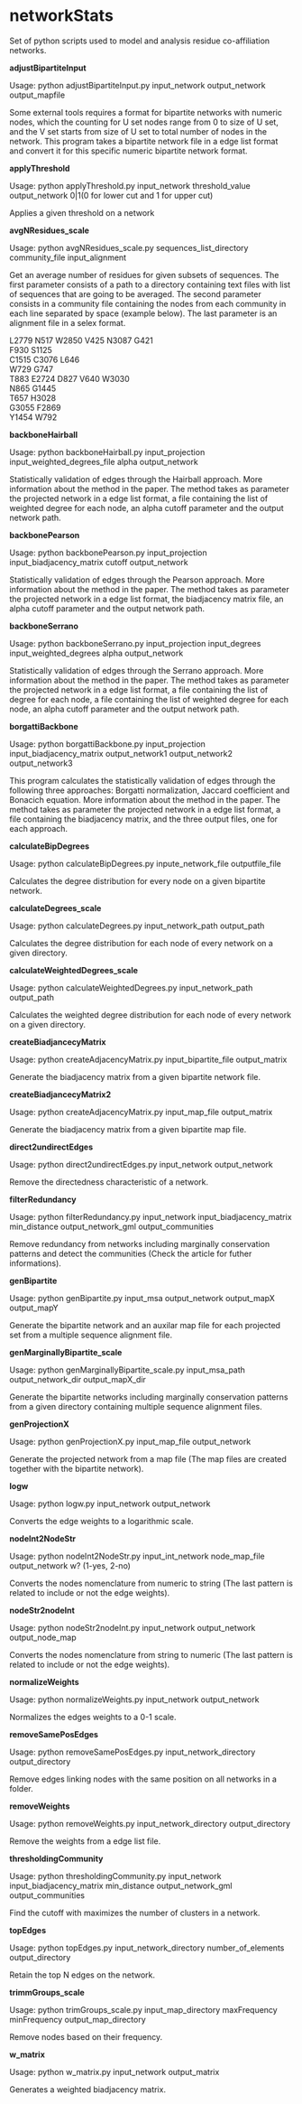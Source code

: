 # networkStats

Set of python scripts used to model and analysis residue co-affiliation networks.

**adjustBipartiteInput**

  Usage: python adjustBipartiteInput.py input_network output_network output_mapfile
  
  Some external tools requires a format for bipartite networks with numeric nodes, which the counting for U set nodes range from 0 to size of U set, and the V set starts from size of U set to total number of nodes in the network. This program takes a bipartite network file in a edge list format and convert it for this specific numeric bipartite network format.
  
**applyThreshold**

  Usage: python applyThreshold.py input_network threshold_value output_network 0|1(0 for lower cut and 1 for upper cut)

  Applies a given threshold on a network

**avgNResidues_scale**

  Usage: python avgNResidues_scale.py sequences_list_directory community_file input_alignment

  Get an average number of residues for given subsets of sequences. The first parameter consists of a path to a directory containing text files with list of sequences that are going to be averaged. The second parameter consists in a community file containing the nodes from each community in each line separated by space (example below). The last parameter is an alignment file in a selex format.

  L2779 N517 W2850 V425 N3087 G421 <br>
  F930 S1125 <br>
  C1515 C3076 L646<br> 
  W729 G747 <br>
  T883 E2724 D827 V640 W3030<br> 
  N865 G1445 <br>
  T657 H3028 <br>
  G3055 F2869 <br>
  Y1454 W792 <br>

**backboneHairball**

  Usage: python backboneHairball.py input_projection input_weighted_degrees_file alpha output_network

  Statistically validation of edges through the Hairball approach. More information about the method in the paper. The method takes as parameter the projected network in a edge list format, a file containing the list of weighted degree for each node, an alpha cutoff parameter and the output network path.

**backbonePearson**

  Usage: python backbonePearson.py input_projection input_biadjacency_matrix cutoff output_network

  Statistically validation of edges through the Pearson approach. More information about the method in the paper. The method takes as parameter the projected network in a edge list format, the biadjacency matrix file, an alpha cutoff parameter and the output network path.

**backboneSerrano**

  Usage: python backboneSerrano.py input_projection input_degrees input_weighted_degrees alpha output_network

  Statistically validation of edges through the Serrano approach. More information about the method in the paper. The method takes as parameter the projected network in a edge list format, a file containing the list of degree for each node, a file containing the list of weighted degree for each node, an alpha cutoff parameter and the output network path.

**borgattiBackbone**

  Usage: python borgattiBackbone.py input_projection input_biadjacency_matrix output_network1 output_network2 output_network3

  This program calculates the statistically validation of edges through the following three approaches: Borgatti normalization, Jaccard coefficient and Bonacich equation. More information about the method in the paper. The method takes as parameter the projected network in a edge list format, a file containing the biadjacency matrix, and the three output files, one for each approach.

**calculateBipDegrees**

  Usage: python calculateBipDegrees.py inpute_network_file outputfile_file

  Calculates the degree distribution for every node on a given bipartite network.

**calculateDegrees_scale**

  Usage: python calculateDegrees.py input_network_path output_path

  Calculates the degree distribution for each node of every network on a given directory.

**calculateWeightedDegrees_scale**

  Usage: python calculateWeightedDegrees.py input_network_path output_path

  Calculates the weighted degree distribution for each node of every network on a given directory. 

**createBiadjancecyMatrix**

  Usage: python createAdjacencyMatrix.py input_bipartite_file output_matrix

  Generate the biadjacency matrix from a given bipartite network file.

**createBiadjancecyMatrix2**

  Usage: python createAdjacencyMatrix.py input_map_file output_matrix

  Generate the biadjacency matrix from a given bipartite map file.

**direct2undirectEdges**

  Usage: python direct2undirectEdges.py input_network output_network

  Remove the directedness characteristic of a network.

**filterRedundancy**

  Usage: python filterRedundancy.py input_network input_biadjacency_matrix min_distance output_network_gml output_communities

  Remove redundancy from networks including marginally conservation patterns and detect the communities (Check the article for futher informations).

**genBipartite**

  Usage: python genBipartite.py input_msa output_network output_mapX output_mapY

  Generate the bipartite network and an auxilar map file for each projected set from a multiple sequence alignment file.

**genMarginallyBipartite_scale**

  Usage: python genMarginallyBipartite_scale.py input_msa_path output_network_dir output_mapX_dir

  Generate the bipartite networks including marginally conservation patterns from a given directory containing multiple sequence alignment files.

**genProjectionX**

  Usage: python genProjectionX.py input_map_file output_network

  Generate the projected network from a map file (The map files are created together with the bipartite network).

**logw**

  Usage: python logw.py input_network output_network

  Converts the edge weights to a logarithmic scale.

**nodeInt2NodeStr**

  Usage: python nodeInt2NodeStr.py input_int_network node_map_file output_network w? (1-yes, 2-no)

  Converts the nodes nomenclature from numeric to string (The last pattern is related to include or not the edge weights).

**nodeStr2nodeInt**

  Usage: python nodeStr2nodeInt.py input_network output_network output_node_map

  Converts the nodes nomenclature from string to numeric (The last pattern is related to include or not the edge weights).

**normalizeWeights**

  Usage: python normalizeWeights.py input_network output_network

  Normalizes the edges weights to a 0-1 scale.

**removeSamePosEdges**

  Usage: python removeSamePosEdges.py input_network_directory output_directory

  Remove edges linking nodes with the same position on all networks in a folder.

**removeWeights**

  Usage: python removeWeights.py input_network_directory output_directory

  Remove the weights from a edge list file.

**thresholdingCommunity**

  Usage: python thresholdingCommunity.py input_network input_biadjacency_matrix min_distance output_network_gml output_communities

  Find the cutoff with maximizes the number of clusters in a network.

**topEdges**

  Usage: python topEdges.py input_network_directory number_of_elements output_directory

  Retain the top N edges on the network.

**trimmGroups_scale**

  Usage: python trimGroups_scale.py input_map_directory maxFrequency minFrequency output_map_directory

  Remove nodes based on their frequency.

**w_matrix**

  Usage: python w_matrix.py input_network output_matrix

  Generates a weighted biadjacency matrix.
